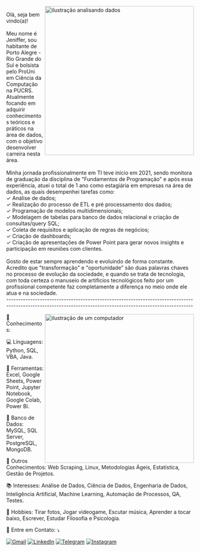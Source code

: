 <img src="https://www.teclaminas.com.br/assets/img/server-img.png" alt="ilustração analisando dados" min-width="400px" max-width="400px" width="400px" align="right">
<p align="left"> 
  Olá, seja bem vindo(a)!<br><br>
  Meu nome é Jeniffer, sou habitante de Porto Alegre - Rio Grande do Sul e bolsista pelo ProUni em Ciência da Computação na PUCRS. Atualmente focando em adquirir conhecimentos teóricos e práticos na área de dados, com o objetivo desenvolver carreira nesta área.<br><br>
  Minha jornada profissionalmente em TI teve início em 2021, sendo monitora de graduação da disciplina de "Fundamentos de Programação" e após essa experiência, atuei o total de 1 ano como estagiária em empresas na área de dados, as quais desempenhei tarefas como: 
  <br>✓ Análise de dados;
  <br>✓ Realização do processo de ETL e pré processamento dos dados;
  <br>✓ Programação de modelos multidimensionais;
  <br>✓ Modelagem de tabelas para banco de dados relacional e criação de consultas/query SQL;
  <br>✓ Coleta de requisitos e aplicação de regras de negócios;
  <br>✓ Criação de dashboards;
  <br>✓ Criação de apresentações de Power Point para gerar novos insights e participação em reuniões com clientes.<br><br>
  Gosto de estar sempre aprendendo e evoluindo de forma constante. Acredito que "transformação" e "oportunidade" são duas palavras chaves no processo de evolução da sociedade, e quando se trata de tecnologia, com toda certeza o manuseio de artifícios tecnológicos feito por um profissional competente faz completamente a diferença no meio onde ele atua e na sociedade. 
<br>------------------------------------------------------------------------------------------------------------------------------------------------------------
</p>

<img src="https://raw.githubusercontent.com/MicaelliMedeiros/micaellimedeiros/master/image/computer-illustration.png" alt="ilustração de um computador" min-width="400px" max-width="400px" width="400px" align="right">

<p align="left">🌱 Conhecimentos: </p>

<p align="left">
  💻 Linguagens: Python, SQL, VBA, Java.
</p>

<p align="left">
  💼 Ferramentas: Excel, Google Sheets, Power Point, Jupyter Notebook, Google Colab, Power Bi. 
</p>

<p align="left">
  📜 Banco de Dados: MySQL, SQL Server, PostgreSQL, MongoDB. 
</p>

<p align="left">
  🔎 Outros Conhecimentos: Web Scraping, Linux, Metodologias Ágeis, Estatística, Gestão de Projetos. 
</p>

<p align="left">
  📚 Interesses: Análise de Dados, Ciência de Dados, Engenharia de Dados, Inteligência Artificial, Machine Learning, Automação de Processos, QA, Testes. 
</p>

<p align="left">
  🦄 Hobbies: Tirar fotos, Jogar videogame, Escutar música, Aprender a tocar baixo, Escrever, Estudar Filosofia e Psicologia.
</p>

<p align="left">
  💌 Entre em Contato: ⤵️
</p>

<p align="left">
  <a href="mailto:jenifferrborges@gmail.com" title="Gmail">
  <img src="https://img.shields.io/badge/-Gmail-FF0000?style=flat-square&labelColor=FF0000&logo=gmail&logoColor=white&link=mailto:jenifferrborges@gmail.com" alt="Gmail"/></a>

  <a href="https://www.linkedin.com/in/jeniffermborges/" title="LinkedIn">
  <img src="https://img.shields.io/badge/-Linkedin-0e76a8?style=flat-square&logo=Linkedin&logoColor=white&link=https://www.linkedin.com/in/jeniffermborges/" alt="LinkedIn"/></a>

  <a href="http://t.me/jeniffermb" title="Telegram">
  <img src="https://img.shields.io/badge/Telegram-2CA5E0?style=flat-square&logo=telegram&logoColor=white&link=http://t.me/jeniffermb" alt="Telegram"/></a>

  <a href="https://instagram.com/the_coding_effect" title="Instagram">
  <img src="https://img.shields.io/badge/-Instagram-DF0174?style=flat-square&labelColor=DF0174&logo=instagram&logoColor=white&link=https://instagram.com/the_coding_effect" alt="Instagram"/></a>
</p>
